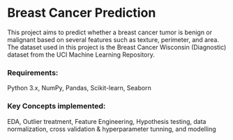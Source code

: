 # Breast Cancer Prediction
This project aims to predict whether a breast cancer tumor is benign or malignant based on several features such as texture, perimeter, and area. The dataset used in this project is the Breast Cancer Wisconsin (Diagnostic) dataset from the UCI Machine Learning Repository.

### Requirements:
Python 3.x, NumPy, Pandas, Scikit-learn, Seaborn

### Key Concepts implemented:
EDA, Outlier treatment,  Feature Engineering, Hypothesis testing, data normalization, cross validation & hyperparameter tunning, and modelling
